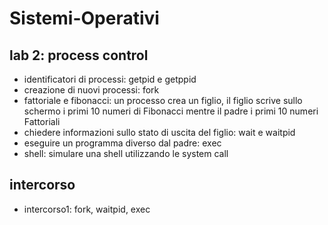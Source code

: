 # Sistemi-Operativi
## lab 2: process control
- identificatori di processi: getpid e getppid
- creazione di nuovi processi: fork
- fattoriale e fibonacci: un processo crea un figlio, il figlio scrive sullo schermo i primi 10 numeri di Fibonacci mentre il padre i primi 10 numeri Fattoriali
- chiedere informazioni sullo stato di uscita del figlio: wait e waitpid
- eseguire un programma diverso dal padre: exec
- shell: simulare una shell utilizzando le system call

## intercorso
- intercorso1: fork, waitpid, exec
